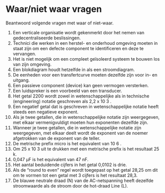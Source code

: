 # Waar/niet waar vragen

Beantwoord volgende vragen met waar of niet-waar.

1. Een verticale organisatie wordt gekenmerkt door het nemen van gedecentraliseerde beslissingen.
2. Technici die werken in een herstel- en onderhoud omgeving moeten in staat zijn om een defecte component te identificeren en deze te vervangen.
3. Het is niet mogelijk om een compleet geïsoleerd systeem te bouwen los van zijn omgeving.
4. Een blokdiagram houdt hetzelfde in als een stroomdiagram.
5. De eenheden voor een transfertcurve moeten dezelfde zijn voor in- en uitgang.
6. Een passieve component \(device\) kan geen vermogen versterken.
7. Een luidspreker is een voorbeeld van een transducer.
8. Het getal 2200 wordt zowel in wetenschappelijke als in technische \(engineering\) notatie geschreven als 2,2 x 10 3 .
9. Een negatief getal dat is geschreven in wetenschappelijke notatie heeft steeds een negatieve exponent.
10. Als je twee getallen, die in wetenschappelijke notatie zijn weergegeven, met elkaar vermenigvuldigt moeten hun exponenten dezelfde zijn.
11. Wanneer je twee getallen, die in wetenschappelijke notatie zijn weergegeven, met elkaar deelt wordt de exponent van de noemer afgetrokken van de exponent van de teller.
12. De metrische prefix micro is het equivalent van 10 6 .
13. Om 25 x 10 3 uit te drukken met een metrische prefix is het resultaat 25 k.
14. 0,047 µF is het equivalent van 47 nF.
15. Het aantal beduidende cijfers in het getal 0,0102 is drie.
16. Als de “round to even” regel wordt toegepast op het getal 28,25 om dit om te vormen tot een getal met 3 cijfers is het resultaat 28,3.
17. De blauwe neutrale draad \(N\) van de AC-netspanning heeft dezelfde stroomwaarde als de stroom door de hot-draad Line \(L\).

